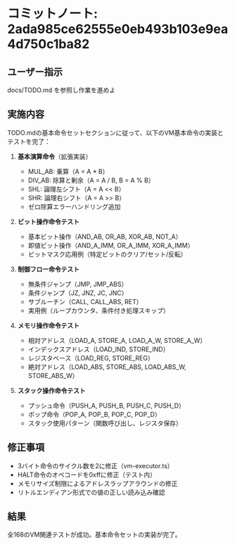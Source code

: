 # コミットノート: 2ada985ce62555e0eb493b103e9ea4d750c1ba82

## ユーザー指示

docs/TODO.md を参照し作業を進めよ

## 実施内容

TODO.mdの基本命令セットセクションに従って、以下のVM基本命令の実装とテストを完了：

1. **基本演算命令**（拡張実装）
   - MUL_AB: 乗算（A = A * B）
   - DIV_AB: 除算と剰余（A = A / B, B = A % B）
   - SHL: 論理左シフト（A = A << B）
   - SHR: 論理右シフト（A = A >> B）
   - ゼロ除算エラーハンドリング追加

2. **ビット操作命令テスト**
   - 基本ビット操作（AND_AB, OR_AB, XOR_AB, NOT_A）
   - 即値ビット操作（AND_A_IMM, OR_A_IMM, XOR_A_IMM）
   - ビットマスク応用例（特定ビットのクリア/セット/反転）

3. **制御フロー命令テスト**
   - 無条件ジャンプ（JMP, JMP_ABS）
   - 条件ジャンプ（JZ, JNZ, JC, JNC）
   - サブルーチン（CALL, CALL_ABS, RET）
   - 実用例（ループカウンタ、条件付き処理スキップ）

4. **メモリ操作命令テスト**
   - 相対アドレス（LOAD_A, STORE_A, LOAD_A_W, STORE_A_W）
   - インデックスアドレス（LOAD_IND, STORE_IND）
   - レジスタベース（LOAD_REG, STORE_REG）
   - 絶対アドレス（LOAD_ABS, STORE_ABS, LOAD_ABS_W, STORE_ABS_W）

5. **スタック操作命令テスト**
   - プッシュ命令（PUSH_A, PUSH_B, PUSH_C, PUSH_D）
   - ポップ命令（POP_A, POP_B, POP_C, POP_D）
   - スタック使用パターン（関数呼び出し、レジスタ保存）

## 修正事項

- 3バイト命令のサイクル数を2に修正（vm-executor.ts）
- HALT命令のオペコードを0xffに修正（テスト内）
- メモリサイズ制限によるアドレスラップアラウンドの修正
- リトルエンディアン形式での値の正しい読み込み確認

## 結果

全168のVM関連テストが成功。基本命令セットの実装が完了。
